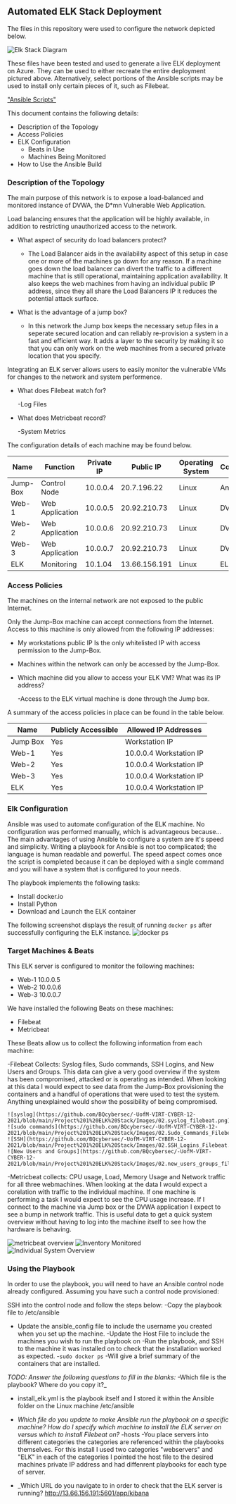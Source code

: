 ## Automated ELK Stack Deployment

The files in this repository were used to configure the network depicted below.

![Elk Stack Diagram](https://github.com/BQcybersec/-UofM-VIRT-CYBER-12-2021/blob/main/Project%201%20ELK%20Stack/Network%20Diagrams/RedElkDiagram1(Draft)%20(1).jpg?raw=true)

These files have been tested and used to generate a live ELK deployment on Azure. They can be used to either recreate the entire deployment pictured above. Alternatively, select portions of the Ansible scripts may be used to install only certain pieces of it, such as Filebeat.

["Ansible Scripts"](https://github.com/BQcybersec/-UofM-VIRT-CYBER-12-2021/tree/main/Project%201%20ELK%20Stack/Ansible%20Scripts)

This document contains the following details:
- Description of the Topology
- Access Policies
- ELK Configuration
  - Beats in Use
  - Machines Being Monitored
- How to Use the Ansible Build


### Description of the Topology

The main purpose of this network is to expose a load-balanced and monitored instance of DVWA, the D*mn Vulnerable Web Application.

Load balancing ensures that the application will be highly available, in addition to restricting unauthorized access to the network.

- What aspect of security do load balancers protect? 

  - The Load Balancer aids in the availability aspect of this setup in case one or more of the machines go down for any reason. If a machine goes down the load balancer can divert the traffic to a different machine that is still operational, maintaining application availability. It also keeps the web machines from having an individual public IP address, since they all share the Load Balancers IP it reduces the potential attack surface. 

- What is the advantage of a jump box?

  - In this network the Jump box keeps the necessary setup files in a seperate secured location and can reliably re-provision a system in a fast and efficient way. It adds a layer to the security by making it so that you can only work on the web machines from a secured private location that you specify.  

Integrating an ELK server allows users to easily monitor the vulnerable VMs for changes to the network and system performence.

- What does Filebeat watch for?
  
  -Log Files

- What does Metricbeat record?
  
  -System Metrics

The configuration details of each machine may be found below.

| Name     | Function        | Private IP | Public IP     | Operating System | Container |
|----------|-----------------|------------|---------------|------------------|-----------|
| Jump-Box | Control Node    | 10.0.0.4   | 20.7.196.22   |       Linux      | Ansible   |
| Web-1    | Web Application | 10.0.0.5   | 20.92.210.73  |       Linux      | DVWA      |
| Web-2    | Web Application | 10.0.0.6   | 20.92.210.73  |       Linux      | DVWA      |
| Web-3    | Web Application | 10.0.0.7   | 20.92.210.73  |       Linux      | DVWA      |
| ELK      | Monitoring      | 10.1.04    | 13.66.156.191 |       Linux      | ELK Stack |

### Access Policies

The machines on the internal network are not exposed to the public Internet. 

Only the Jump-Box machine can accept connections from the Internet. Access to this machine is only allowed from the following IP addresses:

- My workstations public IP Is the only whitelisted IP with access permission to the Jump-Box. 

- Machines within the network can only be accessed by the Jump-Box.

- Which machine did you allow to access your ELK VM? What was its IP address?

  -Access to the ELK virtual machine is done through the Jump box.

A summary of the access policies in place can be found in the table below.

|     Name        |     Publicly   Accessible    |     Allowed IP   Addresses     |
|-----------------|------------------------------|--------------------------------|
|     Jump Box    |              Yes             |           Workstation IP       |
|     Web-1       |              Yes             |     10.0.0.4   Workstation IP  |
|     Web-2       |              Yes             |     10.0.0.4   Workstation IP  |
|     Web-3       |              Yes             |     10.0.0.4   Workstation IP  |
|     ELK         |              Yes             |     10.0.0.4   Workstation IP  |

### Elk Configuration

Ansible was used to automate configuration of the ELK machine. No configuration was performed manually, which is advantageous because...
 The main advantages of using Ansible to configure a system are it's speed and simplicity. Writing a playbook for Ansible is not too complicated; the language is human readable and powerful. The speed aspect comes once the script is completed because it can be deployed with a single command and you will have a system that is configured to your needs.

The playbook implements the following tasks:

  - Install docker.io
  - Install Python
  - Download and Launch the ELK container


The following screenshot displays the result of running `docker ps` after successfully configuring the ELK instance.
![docker ps](https://github.com/BQcybersec/-UofM-VIRT-CYBER-12-2021/blob/main/Project%201%20ELK%20Stack/Images/01.sudo_docker_ps_ss.png)

### Target Machines & Beats

This ELK server is configured to monitor the following machines:

  - Web-1 10.0.0.5
  - Web-2 10.0.0.6
  - Web-3 10.0.0.7

We have installed the following Beats on these machines:

- Filebeat
- Metricbeat

These Beats allow us to collect the following information from each machine:
  
  -Filebeat Collects: Syslog files, Sudo commands, SSH Logins, and New Users and Groups.
    This data can give a very good overview if the system has been compromised, attacked or is operating as intended. When looking at this data I would expect to see data from the Jump-Box provisioning the containers and a handful of operations that were used to test the system. Anything unexplained would show the possibility of being compromised. 

    ![syslog](https://github.com/BQcybersec/-UofM-VIRT-CYBER-12-2021/blob/main/Project%201%20ELK%20Stack/Images/02.syslog_filebeat.png)
    ![sudo commands](https://github.com/BQcybersec/-UofM-VIRT-CYBER-12-2021/blob/main/Project%201%20ELK%20Stack/Images/02.Sudo_Commands_Filebeat.png)
    ![SSH](https://github.com/BQcybersec/-UofM-VIRT-CYBER-12-2021/blob/main/Project%201%20ELK%20Stack/Images/02.SSH_Logins_Filebeat.png)
    ![New Users and Groups](https://github.com/BQcybersec/-UofM-VIRT-CYBER-12-2021/blob/main/Project%201%20ELK%20Stack/Images/02.new_users_groups_filebeat.png)

  
  

  -Metricbeat collects: CPU usage, Load, Memory Usage and Network traffic for all three webmachines. When looking at the data I would expect a corelation with traffic to the individual machine. If one machine is performing a task I would expect to see the CPU usage increase. If I connect to the machine via Jump box or the DVWA application I expect to see a bump in network traffic. This is useful data to get a quick system overview without having to log into the machine itself to see how the hardware is behaving.  
  
![metricbeat overview](https://github.com/BQcybersec/-UofM-VIRT-CYBER-12-2021/blob/main/Project%201%20ELK%20Stack/Images/03.Metricbeat_overview.png)
![Inventory Monitored]()
![Individual System Overview]()

### Using the Playbook
In order to use the playbook, you will need to have an Ansible control node already configured. Assuming you have such a control node provisioned: 

SSH into the control node and follow the steps below:
  -Copy the playbook file to /etc/ansible
  - Update the ansible_config file to include the username you created when you set up the machine. 
  -Update the Host File to include the machines you wish to run the playbook on
  -Run the playbook, and SSH to the machine it was installed on to check that the installation worked as expected.
  -`sudo docker ps`
    -Will give a brief summary of the containers that are installed.


_TODO: Answer the following questions to fill in the blanks:_
-Which file is the playbook? Where do you copy it?_
  - install_elk.yml is the playbook itself and I stored it within the Ansible folder on the Linux machine /etc/ansible

- _Which file do you update to make Ansible run the playbook on a specific machine? How do I specify which machine to install the ELK server on versus which to install Filebeat on?_
  -hosts
  -You place servers into different categories the categories are referenced within the playbooks themselves. For this install I used two categories "webservers" and "ELK" in each of the categories I pointed the host file to the desired machines private IP address and had diffenrent playbooks for each type of server. 

- _Which URL do you navigate to in order to check that the ELK server is running?
http://13.66.156.191:5601/app/kibana


